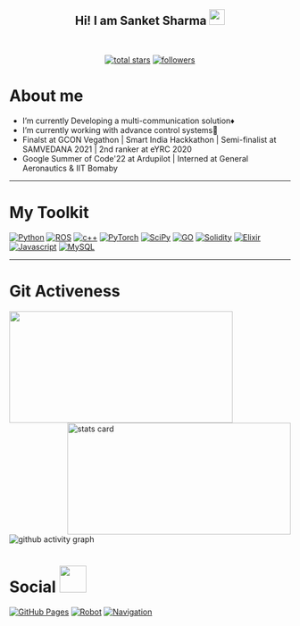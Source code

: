 <h2 align="center">
  Hi! I am Sanket Sharma
  <img src="https://media.giphy.com/media/hvRJCLFzcasrR4ia7z/giphy.gif" width="28">
</h2>
<br>
  
<p align="center">
  <a href="https://github.com/snktshrma?tab=repositories&sort=stargazers">
    <img alt="total stars" title="Total stars on GitHub" src="https://custom-icon-badges.herokuapp.com/badge/dynamic/json?logo=star&color=55960c&labelColor=488207&label=Stars&style=for-the-badge&query=%24.stars&url=https://api.github-star-counter.workers.dev/user/snktshrma"/></a>
  <a href="https://github.com/snktshrma?tab=followers">
    <img alt="followers" title="Follow me on Github" src="https://custom-icon-badges.herokuapp.com/github/followers/snktshrma?color=236ad3&labelColor=1155ba&style=for-the-badge&logo=person-add&label=Follow&logoColor=white"/></a>
</p>



<h1>About me</h1>

<ul>
<li> I’m currently Developing a multi-communication solution♦️</li>
<li> I’m currently working with advance control systems🖖</li>
<li> Finalst at GCON Vegathon | Smart India Hackkathon | Semi-finalist at SAMVEDANA 2021 | 2nd ranker at eYRC 2020</li>
<li> Google Summer of Code'22 at Ardupilot | Interned at General Aeronautics & IIT Bomaby</li>
 
</ul>

<hr> 


<h1>My Toolkit</h1>


<p> 
 <a href="#"><img alt="Python" src="https://img.shields.io/badge/Python-FFD43B?style=for-the-badge&logo=python&logoColor=blue"></a>
 <a href="#"><img alt="ROS" src="https://img.shields.io/badge/ROS-1572B6?style=for-the-badge&logo=ros&logoColor=white"></a>
  <a href="#"><img alt="c++" src="https://img.shields.io/badge/C%2B%2B-00599C?style=for-the-badge&logo=c%2B%2B&logoColor=white"></a>
  <a href="#"><img alt="PyTorch" src="https://img.shields.io/badge/PyTorch-F38020?style=for-the-badge&logo=pytorch&logoColor=black"></a>
 <a href="#"><img alt="SciPy" src="https://img.shields.io/badge/SciPy-430098?style=for-the-badge&logo=scipy&logoColor=black"></a>
   <a href="#"><img alt="GO" src="https://img.shields.io/badge/GO-1572B6?style=for-the-badge&logo=go&logoColor=white"></a>
  <a href="#"><img alt="Solidity" src="https://img.shields.io/badge/Solidity-e6e6e6?style=for-the-badge&logo=solidity&logoColor=black"></a>
   <a href="#"><img alt="Elixir" src="https://img.shields.io/badge/Elixir-FF9900?style=for-the-badge&logo=elixir&logoColor=#E57324"></a>
  <a href="#"><img alt="Javascript" src="https://img.shields.io/badge/JavaScript-323330?style=for-the-badge&logo=javascript&logoColor=F7DF1E"></a>
 <a href="#"><img alt="MySQL" src="https://img.shields.io/badge/MySQL-4ea94b?style=for-the-badge&logo=mysql&logoColor=black"></a>
</p>

  <hr>
  
 <h1><b>Git Activeness</b></h1>
 
 <p>
    <img height="200px" width="400" src="https://github-readme-stats.vercel.app/api?username=snktshrma&count_private=true&show_icons=true&bg_color=0D1117&text_color=FEFEFE&icon_color=FF0000&title_color=38D252&border_color=FEFEFE" />
    <img align="right" alt= "stats card" height="200px" width="400" src="https://github-readme-streak-stats.herokuapp.com/?user=snktshrma&theme=github-dark&border=FEFEFE">

</p>


![github activity graph](https://activity-graph.herokuapp.com/graph?username=snktshrma&bg_color=0D1117&color=38D252&point=FEFEFE&line=FF0000&hide_title=true)
 

<h1>Social <img src="https://media.giphy.com/media/YCVBc32RFdqKpkiIMF/giphy.gif" width="48" /></h1>

   <a href="mailto:sharma.sanket272@gmail.com"><img alt="GitHub Pages" src="https://img.shields.io/badge/Gmail-D14836?style=for-the-badge&logo=gmail&logoColor=white"></a>
   <a href="https://www.linkedin.com/in/sanket-sharma-2002/"><img alt="Robot" src="https://img.shields.io/badge/linkedin-%230077B5.svg?style=for-the-badge&logo=linkedin&logoColor=white"></a>
   <a href="https://instagram.com/snktshrma"><img alt="Navigation" src ="https://img.shields.io/badge/instagram-%231DA1F2.svg?style=for-the-badge&logo=Instagram&logoColor=white"></a>

